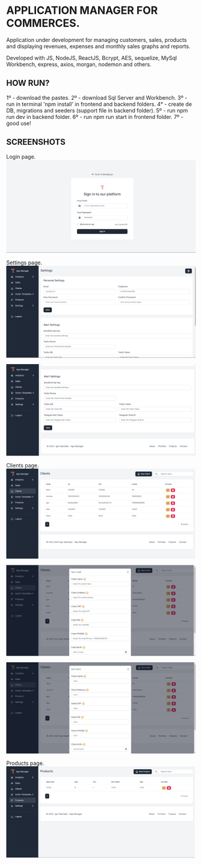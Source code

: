 # APPLICATION MANAGER FOR COMMERCES.
Application under development for managing customers, sales, products and displaying revenues, expenses and monthly sales graphs and reports.

Developed with JS, NodeJS, ReactJS, Bcrypt, AES, sequelize, MySql Workbench, express, axios, morgan, nodemon and others.

## HOW RUN?
1º - download the pastes.
2º - download Sql Server and Workbench.
3º - run in terminal 'npm install' in frontend and backend folders.
4° - create de DB, migrations and seeders (support file in backend folder).
5º - run npm run dev in backend folder.
6º - run npm run start in frontend folder.
7º - good use!

## SCREENSHOTS
Login page.
![img1](./docs/login.png "Login.")

Settings page.
![img2](./docs/settings1.png "Settings.")

![img3](./docs/settings2.png "Settings.")

Clients page.
![img4](./docs/clients1.png "Clients.")

![img5](./docs/clients2.png "Clients.")

![img6](./docs/clients3.png "Clients.")

Products page.
![img7](./docs/products1.png "Products.")
